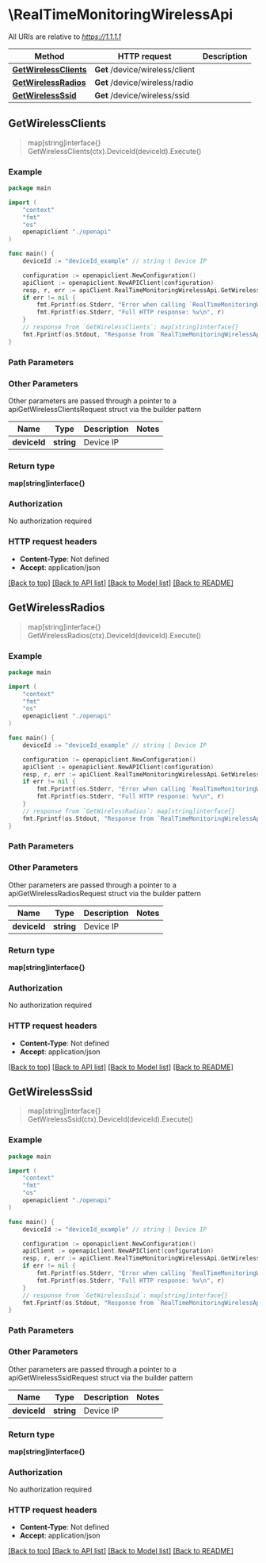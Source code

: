 # \RealTimeMonitoringWirelessApi

All URIs are relative to *https://1.1.1.1*

Method | HTTP request | Description
------------- | ------------- | -------------
[**GetWirelessClients**](RealTimeMonitoringWirelessApi.md#GetWirelessClients) | **Get** /device/wireless/client | 
[**GetWirelessRadios**](RealTimeMonitoringWirelessApi.md#GetWirelessRadios) | **Get** /device/wireless/radio | 
[**GetWirelessSsid**](RealTimeMonitoringWirelessApi.md#GetWirelessSsid) | **Get** /device/wireless/ssid | 



## GetWirelessClients

> map[string]interface{} GetWirelessClients(ctx).DeviceId(deviceId).Execute()





### Example

```go
package main

import (
    "context"
    "fmt"
    "os"
    openapiclient "./openapi"
)

func main() {
    deviceId := "deviceId_example" // string | Device IP

    configuration := openapiclient.NewConfiguration()
    apiClient := openapiclient.NewAPIClient(configuration)
    resp, r, err := apiClient.RealTimeMonitoringWirelessApi.GetWirelessClients(context.Background()).DeviceId(deviceId).Execute()
    if err != nil {
        fmt.Fprintf(os.Stderr, "Error when calling `RealTimeMonitoringWirelessApi.GetWirelessClients``: %v\n", err)
        fmt.Fprintf(os.Stderr, "Full HTTP response: %v\n", r)
    }
    // response from `GetWirelessClients`: map[string]interface{}
    fmt.Fprintf(os.Stdout, "Response from `RealTimeMonitoringWirelessApi.GetWirelessClients`: %v\n", resp)
}
```

### Path Parameters



### Other Parameters

Other parameters are passed through a pointer to a apiGetWirelessClientsRequest struct via the builder pattern


Name | Type | Description  | Notes
------------- | ------------- | ------------- | -------------
 **deviceId** | **string** | Device IP | 

### Return type

**map[string]interface{}**

### Authorization

No authorization required

### HTTP request headers

- **Content-Type**: Not defined
- **Accept**: application/json

[[Back to top]](#) [[Back to API list]](../README.md#documentation-for-api-endpoints)
[[Back to Model list]](../README.md#documentation-for-models)
[[Back to README]](../README.md)


## GetWirelessRadios

> map[string]interface{} GetWirelessRadios(ctx).DeviceId(deviceId).Execute()





### Example

```go
package main

import (
    "context"
    "fmt"
    "os"
    openapiclient "./openapi"
)

func main() {
    deviceId := "deviceId_example" // string | Device IP

    configuration := openapiclient.NewConfiguration()
    apiClient := openapiclient.NewAPIClient(configuration)
    resp, r, err := apiClient.RealTimeMonitoringWirelessApi.GetWirelessRadios(context.Background()).DeviceId(deviceId).Execute()
    if err != nil {
        fmt.Fprintf(os.Stderr, "Error when calling `RealTimeMonitoringWirelessApi.GetWirelessRadios``: %v\n", err)
        fmt.Fprintf(os.Stderr, "Full HTTP response: %v\n", r)
    }
    // response from `GetWirelessRadios`: map[string]interface{}
    fmt.Fprintf(os.Stdout, "Response from `RealTimeMonitoringWirelessApi.GetWirelessRadios`: %v\n", resp)
}
```

### Path Parameters



### Other Parameters

Other parameters are passed through a pointer to a apiGetWirelessRadiosRequest struct via the builder pattern


Name | Type | Description  | Notes
------------- | ------------- | ------------- | -------------
 **deviceId** | **string** | Device IP | 

### Return type

**map[string]interface{}**

### Authorization

No authorization required

### HTTP request headers

- **Content-Type**: Not defined
- **Accept**: application/json

[[Back to top]](#) [[Back to API list]](../README.md#documentation-for-api-endpoints)
[[Back to Model list]](../README.md#documentation-for-models)
[[Back to README]](../README.md)


## GetWirelessSsid

> map[string]interface{} GetWirelessSsid(ctx).DeviceId(deviceId).Execute()





### Example

```go
package main

import (
    "context"
    "fmt"
    "os"
    openapiclient "./openapi"
)

func main() {
    deviceId := "deviceId_example" // string | Device IP

    configuration := openapiclient.NewConfiguration()
    apiClient := openapiclient.NewAPIClient(configuration)
    resp, r, err := apiClient.RealTimeMonitoringWirelessApi.GetWirelessSsid(context.Background()).DeviceId(deviceId).Execute()
    if err != nil {
        fmt.Fprintf(os.Stderr, "Error when calling `RealTimeMonitoringWirelessApi.GetWirelessSsid``: %v\n", err)
        fmt.Fprintf(os.Stderr, "Full HTTP response: %v\n", r)
    }
    // response from `GetWirelessSsid`: map[string]interface{}
    fmt.Fprintf(os.Stdout, "Response from `RealTimeMonitoringWirelessApi.GetWirelessSsid`: %v\n", resp)
}
```

### Path Parameters



### Other Parameters

Other parameters are passed through a pointer to a apiGetWirelessSsidRequest struct via the builder pattern


Name | Type | Description  | Notes
------------- | ------------- | ------------- | -------------
 **deviceId** | **string** | Device IP | 

### Return type

**map[string]interface{}**

### Authorization

No authorization required

### HTTP request headers

- **Content-Type**: Not defined
- **Accept**: application/json

[[Back to top]](#) [[Back to API list]](../README.md#documentation-for-api-endpoints)
[[Back to Model list]](../README.md#documentation-for-models)
[[Back to README]](../README.md)

